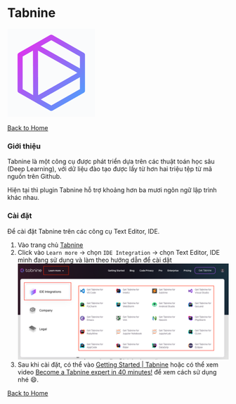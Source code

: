 # Tabnine

![alt](./assets/tabnine.png)

[Back to Home](../README.md)

### Giới thiệu
Tabnine là một công cụ được phát triển dựa trên các thuật toán học sâu (Deep Learning), với dữ liệu đào tạo được lấy từ hơn hai triệu tệp từ mã nguồn trên Github.

Hiện tại thì plugin Tabnine hỗ trợ khoảng hơn ba mươi ngôn ngữ lập trình khác nhau.

### Cài đặt
Để cài đặt Tabnine trên các công cụ Text Editor, IDE.<br/>

1. Vào trang chủ <a href="https://www.tabnine.com/">Tabnine</a><br/>
2. Click vào `Learn more` &#8594; chọn `IDE Integration` &#8594; chọn Text Editor, IDE mình đang sử dụng và làm theo hướng dẫn để cài dặt<br/>
   ![alt](./assets/install-instruct.png)
3. Sau khi cài đặt, có thể vào <a href="https://www.tabnine.com/getting-started">Getting Started | Tabnine</a> hoặc 
    có thể xem video <a href="https://www.youtube.com/live/XXERCwezdsQ?feature=share">Become a Tabnine expert in 40 minutes!</a>
    để xem cách sử dụng nhé 😄.

[Back to Home](../README.md)
